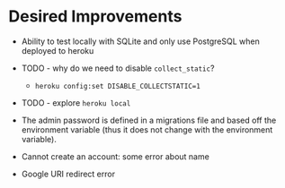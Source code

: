 # Desired Improvements

* Ability to test locally with SQLite and only use PostgreSQL when deployed to heroku

* TODO - why do we need to disable `collect_static`?
  * `heroku config:set DISABLE_COLLECTSTATIC=1`

* TODO - explore `heroku local`

* The admin password is defined in a migrations file and based off the environment variable (thus it does not change with the environment variable).

* Cannot create an account: some error about name

* Google URI redirect error
